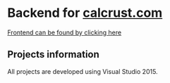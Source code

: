 # Backend for [calcrust.com](https://www.calcrust.com)

[Frontend can be found by clicking here](https://github.com/Skippeh/calcrust.com-frontend)

## Projects information

All projects are developed using Visual Studio 2015.